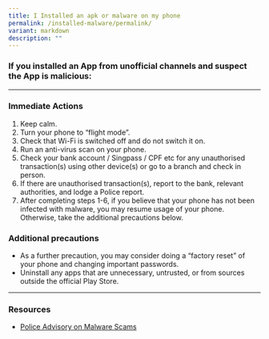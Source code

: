 ```yaml
---
title: I Installed an apk or malware on my phone
permalink: /installed-malware/permalink/
variant: markdown
description: ""
---
```

### If you installed an App from unofficial channels and suspect the App is malicious:

<hr>

### Immediate Actions  
1. Keep calm. 
2. Turn your phone to “flight mode”.  
3. Check that Wi-Fi is switched off and do not switch it on.  
4. Run an anti-virus scan on your phone.  
5. Check your bank account / Singpass / CPF etc for any unauthorised transaction(s) using other device(s) or go to a branch and check in person.  
6. If there are unauthorised transaction(s), report to the bank, relevant authorities, and lodge a Police report.  
8. After completing steps 1-6, if you believe that your phone has not been infected with malware, you may resume usage of your phone. Otherwise, take the additional precautions below. 


### Additional precautions
* As a further precaution, you may consider doing a “factory reset” of your phone and changing important passwords.
* Uninstall any apps that are unnecessary, untrusted, or from sources outside the official Play Store.

<hr>

### Resources
* [Police Advisory on Malware Scams](https://www.police.gov.sg/Media-Room/News/20230920_police_advisory_on_new_variant_of_malware_scams)